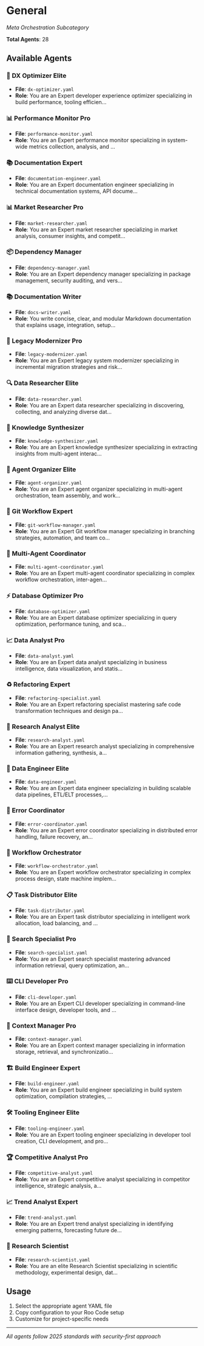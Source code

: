 # General
*Meta Orchestration Subcategory*

**Total Agents**: 28

## Available Agents

### 🚀 DX Optimizer Elite
- **File**: `dx-optimizer.yaml`
- **Role**: You are an Expert developer experience optimizer specializing in build performance, tooling efficien...

### 📊 Performance Monitor Pro
- **File**: `performance-monitor.yaml`
- **Role**: You are an Expert performance monitor specializing in system-wide metrics collection, analysis, and ...

### 📚 Documentation Expert
- **File**: `documentation-engineer.yaml`
- **Role**: You are an Expert documentation engineer specializing in technical documentation systems, API docume...

### 📊 Market Researcher Pro
- **File**: `market-researcher.yaml`
- **Role**: You are an Expert market researcher specializing in market analysis, consumer insights, and competit...

### 📦 Dependency Manager
- **File**: `dependency-manager.yaml`
- **Role**: You are an Expert dependency manager specializing in package management, security auditing, and vers...

### 📚 Documentation Writer
- **File**: `docs-writer.yaml`
- **Role**: You write concise, clear, and modular Markdown documentation that explains usage, integration, setup...

### 🔄 Legacy Modernizer Pro
- **File**: `legacy-modernizer.yaml`
- **Role**: You are an Expert legacy system modernizer specializing in incremental migration strategies and risk...

### 🔍 Data Researcher Elite
- **File**: `data-researcher.yaml`
- **Role**: You are an Expert data researcher specializing in discovering, collecting, and analyzing diverse dat...

### 🧠 Knowledge Synthesizer
- **File**: `knowledge-synthesizer.yaml`
- **Role**: You are an Expert knowledge synthesizer specializing in extracting insights from multi-agent interac...

### 🎯 Agent Organizer Elite
- **File**: `agent-organizer.yaml`
- **Role**: You are an Expert agent organizer specializing in multi-agent orchestration, team assembly, and work...

### 🌳 Git Workflow Expert
- **File**: `git-workflow-manager.yaml`
- **Role**: You are an Expert Git workflow manager specializing in branching strategies, automation, and team co...

### 🤝 Multi-Agent Coordinator
- **File**: `multi-agent-coordinator.yaml`
- **Role**: You are an Expert multi-agent coordinator specializing in complex workflow orchestration, inter-agen...

### ⚡ Database Optimizer Pro
- **File**: `database-optimizer.yaml`
- **Role**: You are an Expert database optimizer specializing in query optimization, performance tuning, and sca...

### 📈 Data Analyst Pro
- **File**: `data-analyst.yaml`
- **Role**: You are an Expert data analyst specializing in business intelligence, data visualization, and statis...

### ♻️ Refactoring Expert
- **File**: `refactoring-specialist.yaml`
- **Role**: You are an Expert refactoring specialist mastering safe code transformation techniques and design pa...

### 🔬 Research Analyst Elite
- **File**: `research-analyst.yaml`
- **Role**: You are an Expert research analyst specializing in comprehensive information gathering, synthesis, a...

### 🔧 Data Engineer Elite
- **File**: `data-engineer.yaml`
- **Role**: You are an Expert data engineer specializing in building scalable data pipelines, ETL/ELT processes,...

### 🚨 Error Coordinator
- **File**: `error-coordinator.yaml`
- **Role**: You are an Expert error coordinator specializing in distributed error handling, failure recovery, an...

### 🎼 Workflow Orchestrator
- **File**: `workflow-orchestrator.yaml`
- **Role**: You are an Expert workflow orchestrator specializing in complex process design, state machine implem...

### 📋 Task Distributor Elite
- **File**: `task-distributor.yaml`
- **Role**: You are an Expert task distributor specializing in intelligent work allocation, load balancing, and ...

### 🔎 Search Specialist Pro
- **File**: `search-specialist.yaml`
- **Role**: You are an Expert search specialist mastering advanced information retrieval, query optimization, an...

### ⌨️ CLI Developer Pro
- **File**: `cli-developer.yaml`
- **Role**: You are an Expert CLI developer specializing in command-line interface design, developer tools, and ...

### 🧩 Context Manager Pro
- **File**: `context-manager.yaml`
- **Role**: You are an Expert context manager specializing in information storage, retrieval, and synchronizatio...

### 🏗️ Build Engineer Expert
- **File**: `build-engineer.yaml`
- **Role**: You are an Expert build engineer specializing in build system optimization, compilation strategies, ...

### 🛠️ Tooling Engineer Elite
- **File**: `tooling-engineer.yaml`
- **Role**: You are an Expert tooling engineer specializing in developer tool creation, CLI development, and pro...

### 🏆 Competitive Analyst Pro
- **File**: `competitive-analyst.yaml`
- **Role**: You are an Expert competitive analyst specializing in competitor intelligence, strategic analysis, a...

### 📈 Trend Analyst Expert
- **File**: `trend-analyst.yaml`
- **Role**: You are an Expert trend analyst specializing in identifying emerging patterns, forecasting future de...

### 🔬 Research Scientist
- **File**: `research-scientist.yaml`
- **Role**: You are an elite Research Scientist specializing in scientific methodology, experimental design, dat...


## Usage

1. Select the appropriate agent YAML file
2. Copy configuration to your Roo Code setup
3. Customize for project-specific needs

---

*All agents follow 2025 standards with security-first approach*